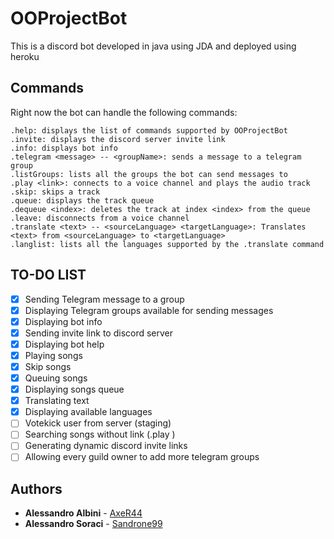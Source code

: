 # OOProjectBot
This is a discord bot developed in java using JDA and deployed using heroku

## Commands
Right now the bot can handle the following commands:

```
.help: displays the list of commands supported by OOProjectBot
.invite: displays the discord server invite link
.info: displays bot info
.telegram <message> -- <groupName>: sends a message to a telegram group
.listGroups: lists all the groups the bot can send messages to
.play <link>: connects to a voice channel and plays the audio track
.skip: skips a track
.queue: displays the track queue
.dequeue <index>: deletes the track at index <index> from the queue
.leave: disconnects from a voice channel
.translate <text> -- <sourceLanguage> <targetLanguage>: Translates <text> from <sourceLanguage> to <targetLanguage>
.langlist: lists all the languages supported by the .translate command
```

## TO-DO LIST

* [x] Sending Telegram message to a group
* [x] Displaying Telegram groups available for sending messages
* [x] Displaying bot info
* [x] Sending invite link to discord server
* [x] Displaying bot help
* [x] Playing songs
* [x] Skip songs
* [x] Queuing songs
* [x] Displaying songs queue
* [x] Translating text
* [x] Displaying available languages
* [ ] Votekick user from server (staging)
* [ ] Searching songs without link (.play <songName>)
* [ ] Generating dynamic discord invite links
* [ ] Allowing every guild owner to add more telegram groups

## Authors
* **Alessandro Albini** - [AxeR44](https://github.com/AxeR44)
* **Alessandro Soraci** - [Sandrone99](https://github.com/Sandrone99)
